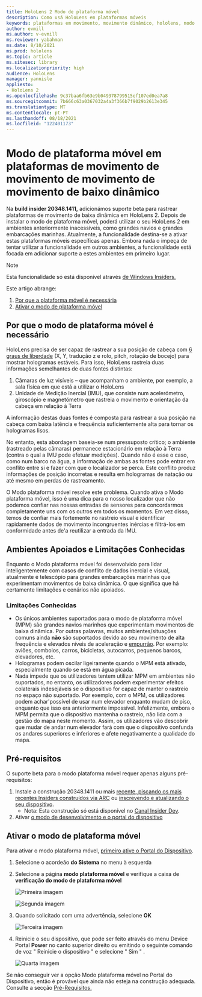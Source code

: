 ```yaml
---
title: HoloLens 2 Modo de plataforma móvel
description: Como usá HoloLens em plataformas móveis
keywords: plataformas em movimento, movimento dinâmico, hololens, modo de plataforma em movimento
author: evmill
ms.author: v-evmill
ms.reviewer: yabahman
ms.date: 8/10/2021
ms.prod: hololens
ms.topic: article
ms.sitesec: library
ms.localizationpriority: high
audience: HoloLens
manager: yannisle
appliesto:
- HoloLens 2
ms.openlocfilehash: 9c37baa6fb63e9b049378799515ef107ed0ea7a8
ms.sourcegitcommit: 7b666c63a0367032a4a3f366b7f9029b2613e345
ms.translationtype: MT
ms.contentlocale: pt-PT
ms.lasthandoff: 08/18/2021
ms.locfileid: "122401173"
---
```

# <a name="moving-platform-mode-on-low-dynamic-motion-moving-platforms"></a>Modo de plataforma móvel em plataformas de movimento de movimento de movimento de movimento de baixo dinâmico

Na **build insider 20348.1411,** adicionámos suporte beta para rastrear plataformas de movimento de baixa dinâmica em HoloLens 2. Depois de instalar o modo de plataforma móvel, poderá utilizar o seu HoloLens 2 em ambientes anteriormente inacessíveis, como grandes navios e grandes embarcações marinhas. Atualmente, a funcionalidade destina-se a ativar estas plataformas móveis específicas apenas. Embora nada o impeça de tentar utilizar a funcionalidade em outros ambientes, a funcionalidade está focada em adicionar suporte a estes ambientes em primeiro lugar.

> [!NOTE]
> Esta funcionalidade só está disponível através [de Windows Insiders.](hololens-insider.md)

Este artigo abrange:

1. [Por que a plataforma móvel é necessária](#why-moving-platform-mode-is-necessary)
1. [Ativar o modo de plataforma móvel](#enabling-moving-platform-mode)

## <a name="why-moving-platform-mode-is-necessary"></a>Por que o modo de plataforma móvel é necessário

HoloLens precisa de ser capaz de rastrear a sua posição de cabeça com [6 graus de liberdade](https://en.wikipedia.org/wiki/Six_degrees_of_freedom) (X, Y, tradução z e rolo, pitch, rotação de bocejo) para mostrar hologramas estáveis. Para isso, HoloLens rastreia duas informações semelhantes de duas fontes distintas:

1. Câmaras de luz visíveis – que acompanham o ambiente, por exemplo, a sala física em que está a utilizar o HoloLens
1. Unidade de Medição Inercial (IMU), que consiste num acelerómetro, giroscópio e magnetómetro que rastreia o movimento e orientação da cabeça em relação à Terra

A informação destas duas fontes é composta para rastrear a sua posição na cabeça com baixa latência e frequência suficientemente alta para tornar os hologramas lisos.

No entanto, esta abordagem baseia-se num pressuposto crítico; o ambiente (rastreado pelas câmaras) permanece estacionário em relação à Terra (contra o qual a IMU pode efetuar medições). Quando não é esse o caso, como num barco na água, a informação de ambas as fontes pode entrar em conflito entre si e fazer com que o localizador se perca. Este conflito produz informações de posição incorretas e resulta em hologramas de natação ou até mesmo em perdas de rastreamento.

O Modo plataforma móvel resolve este problema. Quando ativa o Modo plataforma móvel, isso é uma dica para o nosso localizador que não podemos confiar nas nossas entradas de sensores para concordarmos completamente uns com os outros em todos os momentos. Em vez disso, temos de confiar mais fortemente no rastreio visual e identificar rapidamente dados de movimento incongruentes inércias e filtrá-los em conformidade antes de&#39;a reutilizar a entrada da IMU.

## <a name="supported-environments-and-known-limitations"></a>Ambientes Apoiados e Limitações Conhecidas

Enquanto o Modo plataforma móvel foi desenvolvido para lidar inteligentemente com casos de conflito de dados inercial e visual, atualmente é telescópio para grandes embarcações marinhas que experimentam movimentos de baixa dinâmica. O que significa que há certamente limitações e cenários não apoiados.

### <a name="known-limitations"></a>Limitações Conhecidas

- Os únicos ambientes suportados para o modo de plataforma móvel (MPM) são grandes navios marinhos que experimentam movimentos de baixa dinâmica. Por outras palavras, muitos ambientes/situações comuns ainda **não** são suportados devido ao seu movimento de alta frequência e elevados níveis de aceleração e [empurrão](https://en.wikipedia.org/wiki/Jerk_(physics)). Por exemplo: aviões, comboios, carros, bicicletas, autocarros, pequenos barcos, elevadores, etc.
- Hologramas podem oscilar ligeiramente quando o MPM está ativado, especialmente quando se está em água picada.
- Nada impede que os utilizadores tentem utilizar MPM em ambientes não suportados, no entanto, os utilizadores podem experimentar efeitos colaterais indesejáveis se o dispositivo for capaz de manter o rastreio no espaço não suportado. Por exemplo, com o MPM, os utilizadores podem achar&#39;possível de usar num elevador enquanto mudam de piso, enquanto que isso era anteriormente impossível. Infelizmente, embora o MPM permita que o dispositivo mantenha o rastreio, não lida com a gestão do mapa neste momento. Assim, os utilizadores vão descobrir que mudar de andar num elevador fará com que o dispositivo confunda os andares superiores e inferiores e afete negativamente a qualidade do mapa.

## <a name="prerequisites"></a>Pré-requisitos

O suporte beta para o modo plataforma móvel requer apenas alguns pré-requisitos:

1. Instale a construção 20348.1411 ou mais [recente, piscando os mais recentes Insiders construídos via ARC](hololens-insider.md#ffu-download-and-flash-directions) ou [inscrevendo e atualizando o seu dispositivo](hololens-insider.md#start-receiving-insider-builds).
   - Nota: Esta construção só está disponível no [Canal Insider Dev](hololens-insider.md#start-receiving-insider-builds).
2. Ativar [o modo de desenvolvimento e o portal do dispositivo](/mixed-reality/develop/platform-capabilities-and-apis/using-the-windows-device-portal)

## <a name="enabling-moving-platform-mode"></a>Ativar o modo de plataforma móvel

Para ativar o modo plataforma móvel, [primeiro ative o Portal do Dispositivo](/windows/mixed-reality/develop/platform-capabilities-and-apis/using-the-windows-device-portal).

1. Selecione o acordeão **do Sistema** no menu à esquerda
2. Selecione a página **modo plataforma móvel** e verifique a caixa de **verificação do modo de plataforma móvel**

   ![Primeira imagem](.\images\moving-platform-1x.png)
 
     ![Segunda imagem](.\images\moving-platform-2x.png)

3. Quando solicitado com uma advertência, selecione **OK**

   ![Terceira imagem](.\images\moving-platform-3x.png)

4. Reinicie o seu dispositivo, que pode ser feito através do menu Device Portal **Power** no canto superior direito ou emitindo o seguinte comando de voz &quot; Reinicie o dispositivo &quot; e selecione &quot; Sim &quot; .

   ![Quarta imagem](.\images\moving-platform-4x.png)

Se não conseguir ver a opção Modo plataforma móvel no Portal do Dispositivo, então é provável que ainda não esteja na construção adequada. Consulte a secção [Pré-Requisitos.](#prerequisites)
